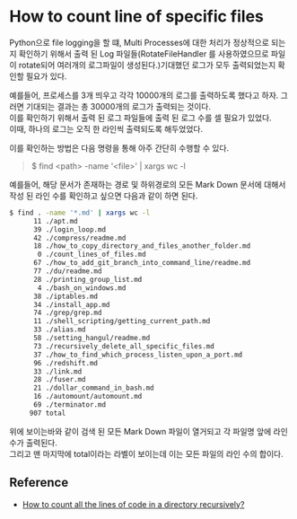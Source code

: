 # How to count line of specific files

Python으로 file logging을 할 떄, Multi Processes에 대한 처리가 정상적으로 되는지 확인하기 위해서 출력 된 Log 파일들(RotateFileHandler 를 사용하였으므로 파일이 rotate되어 여러개의 로그파일이 생성된다.)기대했던 로그가 모두 출력되었는지 확인할 필요가 있다.  

예를들어, 프로세스를 3개 띄우고 각각 10000개의 로그를 출력하도록 했다고 하자. 그러면 기대되는 결과는 총 30000개의 로그가 출력되는 것이다.  
이를 확인하기 위해서 출력 된 로그 파일들에 출력 된 로그 수를 셀 필요가 있었다.  
이때, 하나의 로그는 오직 한 라인씩 출력되도록 해두었었다. 

이를 확인하는 방법은 다음 명령을 통해 아주 간단히 수행할 수 있다. 

> $ find \<path\> -name '\<file\>' | xargs wc -l

예를들어, 해당 문서가 존재하는 경로 및 하위경로의 모든 Mark Down 문서에 대해서 작성 된 라인 수를 확인하고 싶으면 다음과 같이 하면 된다. 

```sh
$ find . -name '*.md' | xargs wc -l
      11 ./apt.md
      39 ./login_loop.md
      42 ./compress/readme.md
      18 ./how_to_copy_directory_and_files_another_folder.md
       0 ./count_lines_of_files.md
      67 ./how_to_add_git_branch_into_command_line/readme.md
      77 ./du/readme.md
      28 ./printing_group_list.md
       4 ./bash_on_windows.md
      38 ./iptables.md
      34 ./install_app.md
      74 ./grep/grep.md
      11 ./shell_scripting/getting_current_path.md
      33 ./alias.md
      58 ./setting_hangul/readme.md
      73 ./recursively_delete_all_specific_files.md
      37 ./how_to_find_which_process_listen_upon_a_port.md
      96 ./redshift.md
      33 ./link.md
      28 ./fuser.md
      21 ./dollar_command_in_bash.md
      16 ./automount/automount.md
      69 ./terminator.md
     907 total
```

위에 보이는바와 같이 검색 된 모든 Mark Down 파일이 열거되고 각 파일명 앞에 라인 수가 출력된다.  
그리고 맨 마지막에 total이라는 라벨이 보이는데 이는 모든 파일의 라인 수의 합이다. 

## Reference

* [How to count all the lines of code in a directory recursively?
](https://stackoverflow.com/questions/1358540/how-to-count-all-the-lines-of-code-in-a-directory-recursively)

 